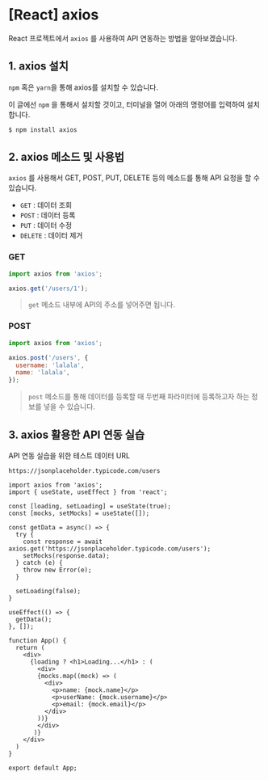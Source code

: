 # [React] axios

React 프로젝트에서 `axios` 를 사용하여 API 연동하는 방법을 알아보겠습니다.



## 1. axios 설치

`npm` 혹은 `yarn`을 통해 axios를 설치할 수 있습니다.

이 글에선 `npm` 을 통해서 설치할 것이고, 터미널을 열어 아래의 명령어를 입력하여 설치합니다.

``` bash
$ npm install axios
```



## 2. axios 메소드 및 사용법

`axios` 를 사용해서 GET, POST, PUT, DELETE 등의 메소드를 통해 API 요청을 할 수 있습니다.

- `GET` : 데이터 조회
- `POST` : 데이터 등록
- `PUT` : 데이터 수정
- `DELETE` : 데이터 제거



### GET

``` javascript
import axios from 'axios';

axios.get('/users/1');
```

> `get` 메소드 내부에 API의 주소를 넣어주면 됩니다.



### POST

```javascript
import axios from 'axios';

axios.post('/users', {
  username: 'lalala',
  name: 'lalala',
});
```

> `post` 메소드를 통해 데이터를 등록할 때 두번째 파라미터에 등록하고자 하는 정보를 넣을 수 있습니다.



## 3. axios 활용한 API 연동 실습

API 연동 실습을 위한 테스트 데이터 URL

`https://jsonplaceholder.typicode.com/users`

```react
import axios from 'axios';
import { useState, useEffect } from 'react';

const [loading, setLoading] = useState(true);
const [mocks, setMocks] = useState([]);

const getData = async() => {
  try {
    const response = await axios.get('https://jsonplaceholder.typicode.com/users');
    setMocks(response.data);
  } catch (e) {
    throw new Error(e);
  }
  
  setLoading(false);
}

useEffect(() => {
  getData();
}, []);

function App() {
  return (
    <div>
      {loading ? <h1>Loading...</h1> : (
        <div>
        {mocks.map((mock) => (
          <div>
            <p>name: {mock.name}</p>
            <p>userName: {mock.username}</p>
            <p>email: {mock.email}</p>
          </div>
        ))}
        </div>
       )}
    </div>
  )
}

export default App;
```

